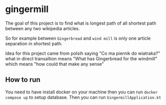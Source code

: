 # gingermill
The goal of this project is to find what is longest path of all shortest path between any two wikipedia articles.

So for example between `Gingerbread` and `wind mill` is only one article separation in shortest path.

Idea for this project came from polsih saying "Co ma piernik do wiatraka?" what in direct transaltion means "What has Gingerbread for the windmill" which means "how could that make any sense" 

## How to run
You need to have install docker on your machine then you can run `docker compose up` to setup database. Then you can run `GingermillApplication.kt`

